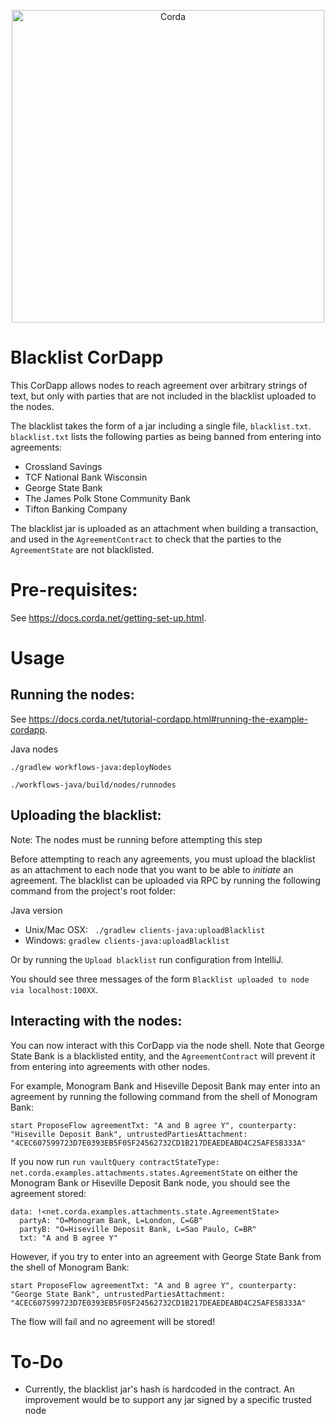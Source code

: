 <p align="center">
  <img src="https://www.corda.net/wp-content/uploads/2016/11/fg005_corda_b.png" alt="Corda" width="500">
</p>

# Blacklist CorDapp

This CorDapp allows nodes to reach agreement over arbitrary strings of text, but only with parties that are not 
included in the blacklist uploaded to the nodes.

The blacklist takes the form of a jar including a single file, `blacklist.txt`. `blacklist.txt` lists the following 
parties as being banned from entering into agreements:

* Crossland Savings
* TCF National Bank Wisconsin
* George State Bank
* The James Polk Stone Community Bank
* Tifton Banking Company

The blacklist jar is uploaded as an attachment when building a transaction, and used in the `AgreementContract` to 
check that the parties to the `AgreementState` are not blacklisted.

# Pre-requisites:
  
See https://docs.corda.net/getting-set-up.html.

# Usage

## Running the nodes:

See https://docs.corda.net/tutorial-cordapp.html#running-the-example-cordapp.

Java nodes
```
./gradlew workflows-java:deployNodes
```
```
./workflows-java/build/nodes/runnodes
```



## Uploading the blacklist:
Note: The nodes must be running before attempting this step

Before attempting to reach any agreements, you must upload the blacklist as an attachment to each node that you want to 
be able to *initiate* an agreement. The blacklist can be uploaded via RPC by running the following command from the 
project's root folder:

Java version
* Unix/Mac OSX: ` ./gradlew clients-java:uploadBlacklist`
* Windows: `gradlew clients-java:uploadBlacklist`

Or by running the `Upload blacklist` run configuration from IntelliJ.

You should see three messages of the form `Blacklist uploaded to node via localhost:100XX`.

## Interacting with the nodes:

You can now interact with this CorDapp via the node shell. Note that George State Bank is a blacklisted entity, and the 
`AgreementContract` will prevent it from entering into agreements with other nodes.

For example, Monogram Bank and Hiseville Deposit Bank may enter into an agreement by running the following command from 
the shell of Monogram Bank:

    start ProposeFlow agreementTxt: "A and B agree Y", counterparty: "Hiseville Deposit Bank", untrustedPartiesAttachment: "4CEC607599723D7E0393EB5F05F24562732CD1B217DEAEDEABD4C25AFE5B333A"

If you now run `run vaultQuery contractStateType: net.corda.examples.attachments.states.AgreementState` on either the 
Monogram Bank or Hiseville Deposit Bank node, you should see the agreement stored:

    data: !<net.corda.examples.attachments.state.AgreementState>
      partyA: "O=Monogram Bank, L=London, C=GB"
      partyB: "O=Hiseville Deposit Bank, L=Sao Paulo, C=BR"
      txt: "A and B agree Y"
    
However, if you try to enter into an agreement with George State Bank from the shell of Monogram Bank:

    start ProposeFlow agreementTxt: "A and B agree Y", counterparty: "George State Bank", untrustedPartiesAttachment: "4CEC607599723D7E0393EB5F05F24562732CD1B217DEAEDEABD4C25AFE5B333A"
    
The flow will fail and no agreement will be stored!

# To-Do

* Currently, the blacklist jar's hash is hardcoded in the contract. An improvement would be to support any jar signed 
  by a specific trusted node
